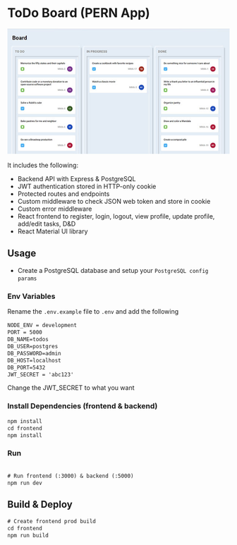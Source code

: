 # ToDo Board (PERN App)

<img src="./frontend/public/screen.jpg" />

It includes the following:

- Backend API with Express & PostgreSQL
- JWT authentication stored in HTTP-only cookie
- Protected routes and endpoints
- Custom middleware to check JSON web token and store in cookie
- Custom error middleware
- React frontend to register, login, logout, view profile, update profile, add/edit tasks, D&D
- React Material UI library

## Usage

- Create a PostgreSQL database and setup your `PostgreSQL config params`

### Env Variables

Rename the `.env.example` file to `.env` and add the following

```
NODE_ENV = development
PORT = 5000
DB_NAME=todos
DB_USER=postgres
DB_PASSWORD=admin
DB_HOST=localhost
DB_PORT=5432
JWT_SECRET = 'abc123'
```

Change the JWT_SECRET to what you want

### Install Dependencies (frontend & backend)

```
npm install
cd frontend
npm install
```

### Run

```

# Run frontend (:3000) & backend (:5000)
npm run dev

```

## Build & Deploy

```
# Create frontend prod build
cd frontend
npm run build
```
